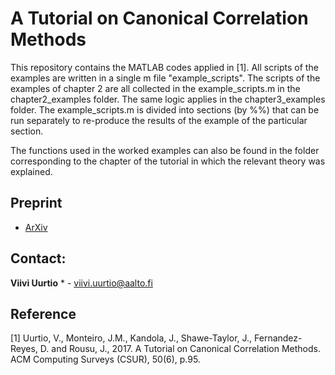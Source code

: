 
# A Tutorial on Canonical Correlation Methods

This repository contains the MATLAB codes applied in [1]. All scripts of the examples are written in a single m file "example_scripts". The scripts of the examples of chapter 2 are all collected in the example_scripts.m in the chapter2_examples folder. The same logic applies in the chapter3_examples folder. The example_scripts.m is divided into sections (by %%) that can be run separately to re-produce the results of the example of the particular section. 

The functions used in the worked examples can also be found in the folder corresponding to the chapter of the tutorial in which the relevant theory was explained. 

## Preprint

* [ArXiv](https://arxiv.org/abs/1711.02391)

## Contact:
 **Viivi Uurtio** * - <viivi.uurtio@aalto.fi>

## Reference

[1] Uurtio, V., Monteiro, J.M., Kandola, J., Shawe-Taylor, J., Fernandez-Reyes, D. and Rousu, J., 2017. A Tutorial on Canonical Correlation Methods. ACM Computing Surveys (CSUR), 50(6), p.95.


